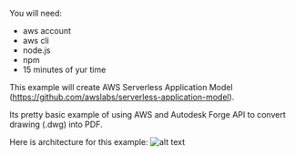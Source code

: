 You will need:
- aws account
- aws cli
- node.js
- npm 
- 15 minutes of yur time

This example will create AWS Serverless Application Model (https://github.com/awslabs/serverless-application-model).

Its pretty basic example of using AWS and Autodesk Forge API to convert drawing (.dwg) into PDF.

Here is architecture for this example:
![alt text](https://user-images.githubusercontent.com/10822123/31986287-e61410ea-b935-11e7-825d-92a3334f5d2b.gif)
